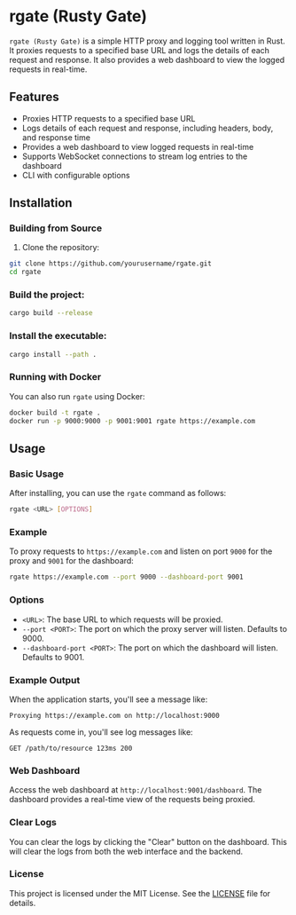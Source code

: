 # rgate (Rusty Gate)

`rgate (Rusty Gate)` is a simple HTTP proxy and logging tool written in Rust. It proxies requests to a specified base URL and logs the details of each request and response. It also provides a web dashboard to view the logged requests in real-time.

## Features

- Proxies HTTP requests to a specified base URL
- Logs details of each request and response, including headers, body, and response time
- Provides a web dashboard to view logged requests in real-time
- Supports WebSocket connections to stream log entries to the dashboard
- CLI with configurable options

## Installation

### Building from Source
1. Clone the repository:

```bash
git clone https://github.com/yourusername/rgate.git
cd rgate

```

### Build the project:
```bash
cargo build --release
```

### Install the executable:
```bash
cargo install --path .
```

### Running with Docker
You can also run `rgate` using Docker:

```bash
docker build -t rgate .
docker run -p 9000:9000 -p 9001:9001 rgate https://example.com
```

## Usage

### Basic Usage
After installing, you can use the `rgate` command as follows:

```bash
rgate <URL> [OPTIONS]
```

### Example
To proxy requests to `https://example.com` and listen on port `9000` for the proxy and `9001` for the dashboard:

```bash
rgate https://example.com --port 9000 --dashboard-port 9001
```

### Options
- `<URL>`: The base URL to which requests will be proxied.
- `--port <PORT>`: The port on which the proxy server will listen. Defaults to 9000.
- `--dashboard-port <PORT>`: The port on which the dashboard will listen. Defaults to 9001.

### Example Output
When the application starts, you'll see a message like:

```plaintext
Proxying https://example.com on http://localhost:9000
```

As requests come in, you'll see log messages like:

```plaintext
GET /path/to/resource 123ms 200
```

### Web Dashboard
Access the web dashboard at `http://localhost:9001/dashboard`. The dashboard provides a real-time view of the requests being proxied.

### Clear Logs
You can clear the logs by clicking the "Clear" button on the dashboard. This will clear the logs from both the web interface and the backend.

### License
This project is licensed under the MIT License. See the [LICENSE](./LICENSE) file for details.